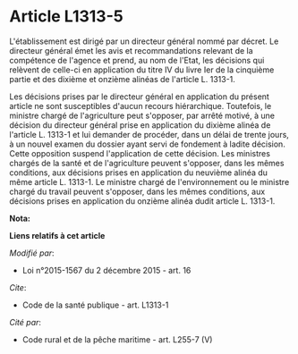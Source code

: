 # Article L1313-5

L'établissement est dirigé par un directeur général nommé par décret. Le directeur général émet les avis et recommandations
relevant de la compétence de l'agence et prend, au nom de l'Etat, les décisions qui relèvent de celle-ci en application du
titre IV du livre Ier de la cinquième partie et des dixième et onzième alinéas de l'article L. 1313-1. 

Les décisions prises par le directeur général en application du présent article ne sont susceptibles d'aucun recours
hiérarchique. Toutefois, le ministre chargé de l'agriculture peut s'opposer, par arrêté motivé, à une décision du directeur
général prise en application du dixième alinéa de l'article L. 1313-1 et lui demander de procéder, dans un délai de trente
jours, à un nouvel examen du dossier ayant servi de fondement à ladite décision. Cette opposition suspend l'application de
cette décision. Les ministres chargés de la santé et de l'agriculture peuvent s'opposer, dans les mêmes conditions, aux
décisions prises en application du neuvième alinéa du même article L. 1313-1. Le ministre chargé de l'environnement ou le
ministre chargé du travail peuvent s'opposer, dans les mêmes conditions, aux décisions prises en application du onzième
alinéa dudit article L. 1313-1.

**Nota:**



**Liens relatifs à cet article**

_Modifié par_:

  - Loi n°2015-1567 du 2 décembre 2015 - art. 16

_Cite_:

  - Code de la santé publique - art. L1313-1

_Cité par_:

  - Code rural et de la pêche maritime - art. L255-7 (V)
